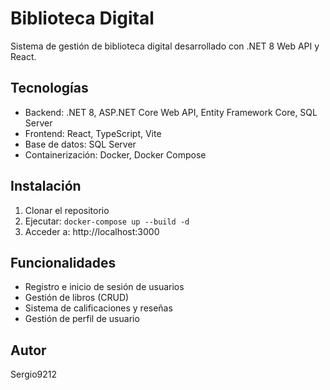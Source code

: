 # Biblioteca Digital

Sistema de gestión de biblioteca digital desarrollado con .NET 8 Web API y React.

## Tecnologías

- Backend: .NET 8, ASP.NET Core Web API, Entity Framework Core, SQL Server
- Frontend: React, TypeScript, Vite
- Base de datos: SQL Server
- Containerización: Docker, Docker Compose

## Instalación

1. Clonar el repositorio
2. Ejecutar: `docker-compose up --build -d`
3. Acceder a: http://localhost:3000

## Funcionalidades

- Registro e inicio de sesión de usuarios
- Gestión de libros (CRUD)
- Sistema de calificaciones y reseñas
- Gestión de perfil de usuario

## Autor

Sergio9212